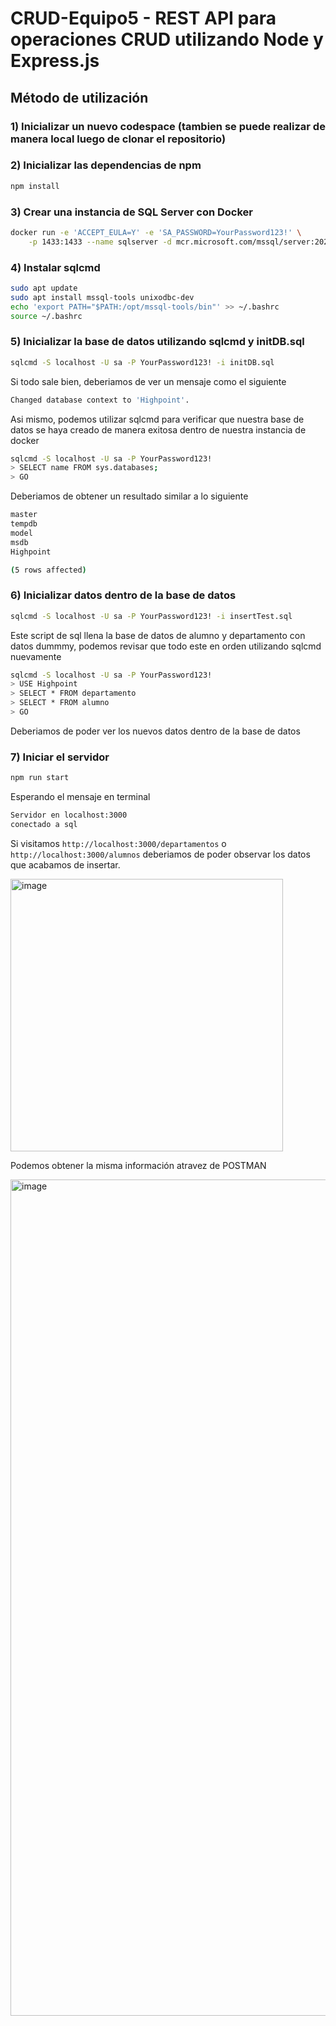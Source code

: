 # CRUD-Equipo5 - REST API para operaciones CRUD utilizando Node y Express.js

## Método de utilización

### 1) Inicializar un nuevo codespace (tambien se puede realizar de manera local luego de clonar el repositorio)

### 2) Inicializar las dependencias de npm

```sh
npm install
```

### 3) Crear una instancia de SQL Server con Docker

```sh
docker run -e 'ACCEPT_EULA=Y' -e 'SA_PASSWORD=YourPassword123!' \
    -p 1433:1433 --name sqlserver -d mcr.microsoft.com/mssql/server:2022-latest
```

### 4) Instalar sqlcmd

```sh
sudo apt update
sudo apt install mssql-tools unixodbc-dev
echo 'export PATH="$PATH:/opt/mssql-tools/bin"' >> ~/.bashrc
source ~/.bashrc
```

### 5) Inicializar la base de datos utilizando sqlcmd y initDB.sql

```sh
sqlcmd -S localhost -U sa -P YourPassword123! -i initDB.sql
```

Si todo sale bien, deberiamos de ver un mensaje como el siguiente

```sh
Changed database context to 'Highpoint'.
```

Asi mismo, podemos utilizar sqlcmd para verificar que nuestra base de
datos se haya creado de manera exitosa dentro de nuestra instancia de docker

```sh
sqlcmd -S localhost -U sa -P YourPassword123!
> SELECT name FROM sys.databases;
> GO
```

Deberiamos de obtener un resultado similar a lo siguiente

```sh
master
tempdb
model
msdb
Highpoint

(5 rows affected)
```

### 6) Inicializar datos dentro de la base de datos

```sh
sqlcmd -S localhost -U sa -P YourPassword123! -i insertTest.sql
```

Este script de sql llena la base de datos de alumno y departamento con datos dummmy,
podemos revisar que todo este en orden utilizando sqlcmd nuevamente

```sh
sqlcmd -S localhost -U sa -P YourPassword123!
> USE Highpoint
> SELECT * FROM departamento
> SELECT * FROM alumno
> GO
```

Deberiamos de poder ver los nuevos datos dentro de la base de datos

### 7) Iniciar el servidor

```sh
npm run start
```

Esperando el mensaje en terminal

```sh
Servidor en localhost:3000
conectado a sql
```

Si visitamos `http://localhost:3000/departamentos` o `http://localhost:3000/alumnos` deberiamos
de poder observar los datos que acabamos de insertar.

<img width="436" alt="image" src="https://github.com/user-attachments/assets/4648d33d-064a-4e51-b3f1-96eacb3b0298" />

Podemos obtener la misma información atravez de POSTMAN

<img width="1338" alt="image" src="https://github.com/user-attachments/assets/aa76377a-2ba2-43fd-a4f6-64d124027fc5" />

